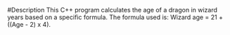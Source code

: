 #Description
This C++ program calculates the age of a dragon in wizard years based on a specific formula. The formula used is: Wizard age = 21 + ((Age - 2) x 4).
